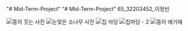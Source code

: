 "# Mid-Term-Project" 
"# Mid-Term-Project" 
65_32203452_이정빈
 
![뚱이 웃는 사진](https://github.com/tovi1557/Mid-Term-Project/settings/pages)
![눈맞은 소나무 사진](https://user-images.githubusercontent.com/131770417/236557529-ead191bd-f1a7-428e-bae6-668c4c3372c3.jpg)
![집 마당](https://user-images.githubusercontent.com/131770417/236557610-45b1fb8d-3907-4ffc-9272-28711267af81.jpg)
![집마당 - 2](https://user-images.githubusercontent.com/131770417/236557634-4465a003-7cf6-45b8-bdaa-59c389878473.jpg)
![뚱이 애기때](https://user-images.githubusercontent.com/131770417/236557648-eaf75564-08e7-4458-9796-6332f7730c73.jpg)
